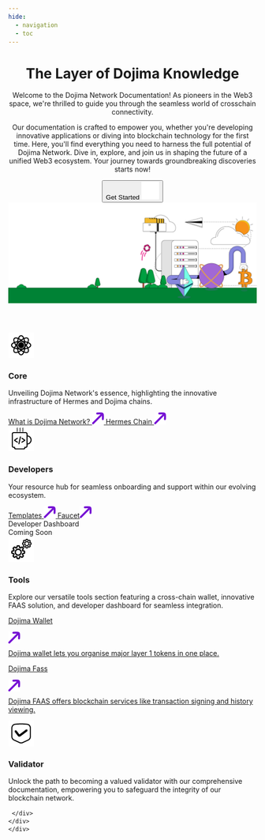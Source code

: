 ```yaml
---
hide:
  - navigation
  - toc
---
```


<style>

.md-content__button.md-icon {
	display: none;
}

.hero-content-flex {
	bottom: 5px;
}

</style>

<div class="main">
	<header class="section">
		<div class="container-global">
			<div class="section-wrapper">
				<div class="hero-content-flex">
					<div class="hero-left">
						<h1 class="hero-heading">The Layer of Dojima Knowledge</h1>
						<div class="hero-div">
						<p class="hero-subtext"> Welcome to the Dojima Network Documentation! As pioneers in the Web3 space, we're thrilled to guide you through the seamless world of crosschain connectivity.</p>
						<p class="hero-subtext">Our documentation is crafted to empower you, whether you're developing innovative applications or diving into blockchain technology for the first time. Here, you'll find everything you need to harness the full potential of Dojima Network. Dive in, explore, and join us in shaping the future of a unified Web3 ecosystem. Your journey towards groundbreaking discoveries starts now!
						</p>
						</div>
						<a class="button-container" href="core/">
							<button class="getstarted-button">
							Get Started <img src="img/rounded-right-arrow.svg" loading="lazy" alt="">
							</button>
						</a>
					</div>
					<div class="hero-right"><img src="img/rightimage.svg" loading="lazy" alt="" class="hero-image"></div>
				</div>
			</div>
		</div>
	</header>
	<div class="gird-container">
	<div class="div-left-grid">
	 <div class="card-container">
			<div class="div-card">
				<div class="div-card-header">
				<img src="img/Core-Icon.png" loading="lazy" alt="">
					<h3>Core</h3>
				</div>
				<p class="div-leftcard-p">Unveiling Dojima Network's essence, highlighting the innovative infrastructure of Hermes and Dojima chains.</p>
				<div class="div-card-button-container">
					<a class="div-card-button" href="core/what-is-dojima-network/">
							What is Dojima Network? <img src="img/rightuparrow.svg" loading="lazy" alt="">
					</a>
					<a class="div-card-button" href="core/architecture/hermeschain/">
						Hermes Chain <img src="img/rightuparrow.svg" loading="lazy" alt="">
					</a>
			   </div>
    	   </div>
    	</div>
		 <div class="card-container">
			<div class="div-card">
				<div class="div-card-header">
				<img src="img/Developer-Icon.png" loading="lazy" alt="">
					<h3>Developers</h3>
				</div>
				<p class="div-leftcard-p">Your resource hub for seamless onboarding and support within our evolving ecosystem.</p>
				<div class="div-card-button-container">
					<a class="div-card-button" href="developer/templates/omni_chain_ERC20/">
							Templates <img src="img/rightuparrow.svg" loading="lazy" alt="">
					</a>
					<a class="div-card-button" href="developer/faucet/">
						Faucet<img src="img/rightuparrow.svg" loading="lazy" alt="">
					</a>
					<div class="right-grid-a" >
				 <a class="left-p ">Developer Dashboard</a>
				  <div class="live">Coming Soon</div>
				</div>
			   </div>
    	   </div>
    	</div>
	</div>
	<div class="div-left-grid">
	   <div class="right-card-container">
	           <div class="div-card-header">
				<img src="img/Tools-Icon.png" loading="lazy" alt="">
					<h3>Tools</h3>
				</div>
				<p class="first-p">Explore our versatile tools section featuring a cross-chain wallet, innovative FAAS solution, and developer dashboard for seamless integration.</p>
				<a class="middle-p" href="tools/wallet/">
				<div class="right-grid-a">
				 <p class="right-p  ">Dojima Wallet</p>
			<img src="img/rightuparrow.svg" loading="lazy" alt="">
				  </svg>
				  <!-- <div class="live">Live</div> -->
				</div>
				  <p style="margin-top:8px">Dojima wallet lets you organise major layer 1 tokens in one place.</p>
				</a>
				<a class="middle-p" href="tools/dojima-faas/">
				<div class="right-grid-a">
				 <p class="right-p">Dojima Fass</p>
				<img src="img/rightuparrow.svg" loading="lazy" alt="">
				  <!-- <div class="live">Live</div> -->
				</div>
				  <p style="margin-top:8px">Dojima FAAS offers blockchain services like transaction signing and history viewing.</p>
				</a>
				<!-- <a class="last-p" href="tools/developer-dashboard/login/"> -->
				<!-- <div class="right-grid-a" >
				 <p class="right-p ">Developer Dashboard</p>
				 <img src="img/rightuparrow.svg" loading="lazy" alt="">
				  <div class="live">Coming Soon</div>
				</div> -->
				  <!-- <p style="margin-top:8px">Empower your development journey with our intuitive developer dashboard, offering insights, tools, and resources for efficient blockchain integration and application management.</p>
				</a>		 -->
	    </div>
	   <div class="right-card-container">
	<div class="div-card-header">
				<img src="img/Validator-Icon.png" loading="lazy" alt="">
					<h3>Validator</h3>
				</div>
				<p>Unlock the path to becoming a valued validator with our comprehensive documentation, empowering you to safeguard the integrity of our blockchain network.</p>
				
	 </div>
	</div>
    </div>

<!-- <section class="section">
    	<div class="container-global">
    		<div class="section-wrapper">
    			<div class="flexbox-2-col">
    				<div class="flex-card-child">
    					<div class="flex-card-item header-item">
    						<div class="product-list-header"><img src="img/home/build-icon.svg" loading="lazy" alt="">
    							<h3 class="heading-h3 margin-none">BUILD</h3>
    						</div>
    						<p class="feature-paragraph">Build today using Polygon technology. Select the protocol that best fits your needs.</p>
    					</div>
    					<a href="pos" class="flex-card-item w-inline-block">
    						<div class="product-list-item-header">
    							<div class="feature-card-heading">Polygon PoS</div>
    							<div class="arrow-embed w-embed"><svg xmlns="http://www.w3.org/2000/svg" display="block" width="100%" height="auto" viewbox="0 0 16 17" fill="none">
    									<path d="M9.98805 5.70133L3.41071 12.2787L4.58922 13.4572L11.1666 6.87976V12.2013H12.8333V4.03467H4.66665V5.70133H9.98805Z" fill="currentColor"></path>
    								</svg></div>
    							<div class="status-tag">LIVE</div>
    						</div>
    						<p class="feature-paragraph">Deploy a dApp on the widely adopted Polygon Proof-of-Stake protocol, an EVM-compatible environment optimized for high throughput and low transaction fees.</p>
    					</a>
    					<a href="zkEVM" class="flex-card-item w-inline-block">
    						<div class="product-list-item-header">
    							<div class="feature-card-heading">Polygon zkEVM</div>
    							<div class="arrow-embed w-embed"><svg xmlns="http://www.w3.org/2000/svg" display="block" width="100%" height="auto" viewbox="0 0 16 17" fill="none">
    									<path d="M9.98805 5.70133L3.41071 12.2787L4.58922 13.4572L11.1666 6.87976V12.2013H12.8333V4.03467H4.66665V5.70133H9.98805Z" fill="currentColor"></path>
    								</svg></div>
    							<div class="status-tag">LIVE</div>
    						</div>
    						<p class="feature-paragraph">Deploy a dApp or build infrastructure on zkEVM, an EVM-equivalent ZK rollup designed for security.</p>
    					</a>
    					<a href="cdk" class="flex-card-item w-inline-block">
    						<div class="product-list-item-header">
    							<div class="feature-card-heading">Polygon CDK</div>
    							<div class="arrow-embed w-embed"><svg xmlns="http://www.w3.org/2000/svg" display="block" width="100%" height="auto" viewbox="0 0 16 17" fill="none">
    									<path d="M9.98805 5.70133L3.41071 12.2787L4.58922 13.4572L11.1666 6.87976V12.2013H12.8333V4.03467H4.66665V5.70133H9.98805Z" fill="currentColor"></path>
    								</svg></div>
    							<div class="status-tag">LIVE</div>
    						</div>
    						<p class="feature-paragraph">Build and test a zero-knowledge Layer 2 blockchain on Ethereum. Learn about validium and rollup modes, custom native gas tokens, and more.</p>
    					</a>
    					<a href="miden" class="flex-card-item w-inline-block">
    						<div class="product-list-item-header">
    							<div class="feature-card-heading">Polygon Miden</div>
    							<div class="arrow-embed w-embed"><svg xmlns="http://www.w3.org/2000/svg" display="block" width="100%" height="auto" viewbox="0 0 16 17" fill="none">
    									<path d="M9.98805 5.70133L3.41071 12.2787L4.58922 13.4572L11.1666 6.87976V12.2013H12.8333V4.03467H4.66665V5.70133H9.98805Z" fill="currentColor"></path>
    								</svg></div>
    							<div class="status-tag">COMING SOON</div>
    						</div>
    						<p class="feature-paragraph">Test the Miden VM and learn about Polygon Miden, the novel ZK rollup designed to extend the EVM’s feature-set, including for privacy.</p>
    					</a>
    					<a href="https://github.com/0xPolygon/polygon-edge/tree/develop/docs" class="flex-card-item last-item w-inline-block">
    						<div class="product-list-item-header">
    							<div class="feature-card-heading">Polygon Edge</div>
    							<div class="arrow-embed w-embed"><svg xmlns="http://www.w3.org/2000/svg" display="block" width="100%" height="auto" viewbox="0 0 16 17" fill="none">
    									<path d="M9.98805 5.70133L3.41071 12.2787L4.58922 13.4572L11.1666 6.87976V12.2013H12.8333V4.03467H4.66665V5.70133H9.98805Z" fill="currentColor"></path>
    								</svg></div>
    							<div class="status-tag">DEPRECATING</div>
    						</div>
    						<p class="feature-paragraph">Polygon will shortly be removing support for Edge. The documentation is now managed in the Edge repo.</p>
    					</a>
    				</div>
    				<div class="flex-card-child">
    					<div class="flex-card-item header-item">
    						<div class="product-list-header"><img src="img/home/learn-icon.svg" loading="lazy" alt="">
    							<h3 class="heading-h3 margin-none">LEARN</h3>
    						</div>
    						<p class="feature-paragraph">Deep dives only. Further your understanding of Polygon scaling technology.</p>
    					</div>
    					<a href="learn" class="flex-card-item w-inline-block">
    						<div class="product-list-item-header">
    							<div class="feature-card-heading">Polygon 2.0</div>
    							<div class="arrow-embed w-embed"><svg xmlns="http://www.w3.org/2000/svg" display="block" width="100%" height="auto" viewbox="0 0 16 17" fill="none">
    									<path d="M9.98805 5.70133L3.41071 12.2787L4.58922 13.4572L11.1666 6.87976V12.2013H12.8333V4.03467H4.66665V5.70133H9.98805Z" fill="currentColor"></path>
    								</svg></div>
    						</div>
    						<p class="feature-paragraph">A vision for a unified web of ZK-powered L2s on Ethereum, built using Polygon technology. Unlimited scale, unified liquidity, and blockspace on demand.</p>
    					</a>
    					<a href="learn" class="flex-card-item w-inline-block">
    						<div class="product-list-item-header">
    							<div class="feature-card-heading">Unified liquidity</div>
    							<div class="arrow-embed w-embed"><svg xmlns="http://www.w3.org/2000/svg" display="block" width="100%" height="auto" viewbox="0 0 16 17" fill="none">
    									<path d="M9.98805 5.70133L3.41071 12.2787L4.58922 13.4572L11.1666 6.87976V12.2013H12.8333V4.03467H4.66665V5.70133H9.98805Z" fill="currentColor"></path>
    								</svg></div>
    						</div>
    						<p class="feature-paragraph">Level up your understanding of zero-knowledge with whitepapers by the researchers at Polygon Labs.</p>
    					</a>
    					<a href="learn" class="flex-card-item w-inline-block">
    						<div class="product-list-item-header">
    							<div class="feature-card-heading">Architecture</div>
    							<div class="arrow-embed w-embed"><svg xmlns="http://www.w3.org/2000/svg" display="block" width="100%" height="auto" viewbox="0 0 16 17" fill="none">
    									<path d="M9.98805 5.70133L3.41071 12.2787L4.58922 13.4572L11.1666 6.87976V12.2013H12.8333V4.03467H4.66665V5.70133H9.98805Z" fill="currentColor"></path>
    								</svg></div>
    						</div>
    						<p class="feature-paragraph">The Polygon protocol that’s best for you. A guide and decision matrix.</p>
    					</a>
    				</div>
    			</div>
    		</div>
    	</div>
    </section>
    <section class="section">
    	<div class="container-global">
    		<div class="section-wrapper">
    			<div class="home-dev-resources">
    				<div class="section-header-wrapper">
    					<h2 class="heading-h2">Developer resources</h2>
    					<p class="home-section-subtext">For developers who know what they want to build and are ready to go.</p>
    				</div>
    				<div class="flexbox">
    					<a href="tools/" class="home-feature-card w-inline-block"><img src="img/home/build.svg" loading="lazy" alt="" class="feature-icon">
    						<div class="feature-content">
    							<div class="feature-content-wrapper">
    								<div class="feature-content-name">Developer tools</div>
    								<div class="arrow-embed w-embed"><svg xmlns="http://www.w3.org/2000/svg" display="block" width="100%" height="auto" viewbox="0 0 16 17" fill="none">
    										<path d="M9.98805 5.70133L3.41071 12.2787L4.58922 13.4572L11.1666 6.87976V12.2013H12.8333V4.03467H4.66665V5.70133H9.98805Z" fill="currentColor"></path>
    									</svg></div>
    							</div>
    							<p class="paragraph-small">RPC providers, faucets, data indexing, Web3 dApp development SDKs, block explorers, storage, and more.</p>
    						</div>
    					</a>
    					<a href="./zkEVM/how-to/write-contract" class="home-feature-card w-inline-block"><img src="img/home/tutorial.svg" loading="lazy" alt="" class="feature-icon">
    						<div class="feature-content">
    							<div class="feature-content-wrapper">
    								<div class="feature-content-name">Write a zkEVM contract</div>
    								<div class="arrow-embed w-embed"><svg xmlns="http://www.w3.org/2000/svg" display="block" width="100%" height="auto" viewbox="0 0 16 17" fill="none">
    										<path d="M9.98805 5.70133L3.41071 12.2787L4.58922 13.4572L11.1666 6.87976V12.2013H12.8333V4.03467H4.66665V5.70133H9.98805Z" fill="currentColor"></path>
    									</svg></div>
    							</div>
    							<p class="paragraph-small">Step-by-step guidance for writing smart contracts with zkEVM.</p>
    						</div>
    					</a>
    					<a href="https://ecosystem.polygon.technology/spn/explore/?search=&competency=&chain=" class="home-feature-card w-inline-block"><img src="img/home/network.svg" loading="lazy" alt="" class="feature-icon">
    						<div class="feature-content">
    							<div class="feature-content-wrapper">
    								<div class="feature-content-name">Solution Provider Network</div>
    								<div class="arrow-embed w-embed"><svg xmlns="http://www.w3.org/2000/svg" display="block" width="100%" height="auto" viewbox="0 0 16 17" fill="none">
    										<path d="M9.98805 5.70133L3.41071 12.2787L4.58922 13.4572L11.1666 6.87976V12.2013H12.8333V4.03467H4.66665V5.70133H9.98805Z" fill="currentColor"></path>
    									</svg></div>
    							</div>
    							<p class="paragraph-small">Searchable catalog of tooling and infrastructure for developers.</p>
    						</div>
    					</a>
    				</div>
    			</div>
    		</div>
    	</div>
    </section>
    <section class="section">
    	<div class="container-global">
    		<div class="section-wrapper">
    			<div class="home-dev-resources">
    				<div class="section-header-wrapper">
    					<h2 class="heading-h2">Quickstart</h2>
    					<p class="home-section-subtext">Are you ready to start building?</p>
    				</div>
    				<div class="flexbox">
    					<a href="zkEVM/get-started/deploy-zkevm/" class="home-feature-card w-inline-block"><img src="img/home/polygon-icon.svg" loading="lazy" alt="" class="feature-icon">
    						<div class="feature-content-wrapper">
    							<div class="feature-content-name">Polygon CDK: Deploy a local test rollup</div>
    							<div class="arrow-embed w-embed"><svg xmlns="http://www.w3.org/2000/svg" display="block" width="100%" height="auto" viewbox="0 0 16 17" fill="none">
    									<path d="M9.98805 5.70133L3.41071 12.2787L4.58922 13.4572L11.1666 6.87976V12.2013H12.8333V4.03467H4.66665V5.70133H9.98805Z" fill="currentColor"></path>
    								</svg></div>
    						</div>
    					</a>
    					<a href="zkEVM/how-to/using-hardhat/" class="home-feature-card w-inline-block"><img src="img/home/polygon-icon.svg" loading="lazy" alt="" class="feature-icon">
    						<div class="feature-content">
    							<div class="feature-content-wrapper">
    								<div class="feature-content-name">Polygon zkEVM: Deploy a smart contract to the Goeril testnet</div>
    								<div class="arrow-embed w-embed"><svg xmlns="http://www.w3.org/2000/svg" display="block" width="100%" height="auto" viewbox="0 0 16 17" fill="none">
    										<path d="M9.98805 5.70133L3.41071 12.2787L4.58922 13.4572L11.1666 6.87976V12.2013H12.8333V4.03467H4.66665V5.70133H9.98805Z" fill="currentColor"></path>
    									</svg></div>
    							</div>
    						</div>
    					</a>
    					<a href="pos/get-started/building-on-polygon/" class="home-feature-card w-inline-block"><img src="img/home/polygon-icon.svg" loading="lazy" alt="" class="feature-icon">
    						<div class="feature-content-wrapper">
    							<div class="feature-content-name">Polygon PoS: Build a new web3 dApp</div>
    							<div class="arrow-embed w-embed"><svg xmlns="http://www.w3.org/2000/svg" display="block" width="100%" height="auto" viewbox="0 0 16 17" fill="none">
    									<path d="M9.98805 5.70133L3.41071 12.2787L4.58922 13.4572L11.1666 6.87976V12.2013H12.8333V4.03467H4.66665V5.70133H9.98805Z" fill="currentColor"></path>
    								</svg></div>
    						</div>
    					</a>
    				</div>
    				<div class="flexbox items-4">
    					<a href="pos/how-to/smart-contracts/" class="home-feature-card w-inline-block"><img src="img/home/polygon-icon.svg" loading="lazy" alt="" class="feature-icon">
    						<div class="feature-content-wrapper">
    							<div class="feature-content-name">Polygon PoS: Deploy an existing contract</div>
    							<div class="arrow-embed w-embed"><svg xmlns="http://www.w3.org/2000/svg" display="block" width="100%" height="auto" viewbox="0 0 16 17" fill="none">
    									<path d="M9.98805 5.70133L3.41071 12.2787L4.58922 13.4572L11.1666 6.87976V12.2013H12.8333V4.03467H4.66665V5.70133H9.98805Z" fill="currentColor"></path>
    								</svg></div>
    						</div>
    					</a>
    					<a href="zkEVM/get-started/setup-nodes/production-node/" class="home-feature-card w-inline-block"><img src="img/home/polygon-icon.svg" loading="lazy" alt="" class="feature-icon">
    						<div class="feature-content-wrapper">
    							<div class="feature-content-name">Polygon zkEVM: Set up a zkNode</div>
    							<div class="arrow-embed w-embed"><svg xmlns="http://www.w3.org/2000/svg" display="block" width="100%" height="auto" viewbox="0 0 16 17" fill="none">
    									<path d="M9.98805 5.70133L3.41071 12.2787L4.58922 13.4572L11.1666 6.87976V12.2013H12.8333V4.03467H4.66665V5.70133H9.98805Z" fill="currentColor"></path>
    								</svg></div>
    						</div>
    					</a>
    					<a href="cdk/get-started/quickstart-validium/" class="home-feature-card w-inline-block"><img src="img/home/polygon-icon.svg" loading="lazy" alt="" class="feature-icon">
    						<div class="feature-content-wrapper">
    							<div class="feature-content-name">Polygon CDK: Create your own validium</div>
    							<div class="arrow-embed w-embed"><svg xmlns="http://www.w3.org/2000/svg" display="block" width="100%" height="auto" viewbox="0 0 16 17" fill="none">
    									<path d="M9.98805 5.70133L3.41071 12.2787L4.58922 13.4572L11.1666 6.87976V12.2013H12.8333V4.03467H4.66665V5.70133H9.98805Z" fill="currentColor"></path>
    								</svg></div>
    						</div>
    					</a>
    					<a href="https://0xpolygonmiden.github.io/examples/" class="home-feature-card w-inline-block"><img src="img/home/polygon-icon.svg" loading="lazy" alt="" class="feature-icon">
    						<div class="feature-content">
    							<div class="feature-content-wrapper">
    								<div class="feature-content-name">Polygon Miden: Explore the sandbox</div>
    								<div class="arrow-embed w-embed"><svg xmlns="http://www.w3.org/2000/svg" display="block" width="100%" height="auto" viewbox="0 0 16 17" fill="none">
    										<path d="M9.98805 5.70133L3.41071 12.2787L4.58922 13.4572L11.1666 6.87976V12.2013H12.8333V4.03467H4.66665V5.70133H9.98805Z" fill="currentColor"></path>
    									</svg></div>
    							</div>
    						</div>
    					</a>
    				</div>
    			</div>
    		</div>
    	</div>
    </section>  -->

</div>
